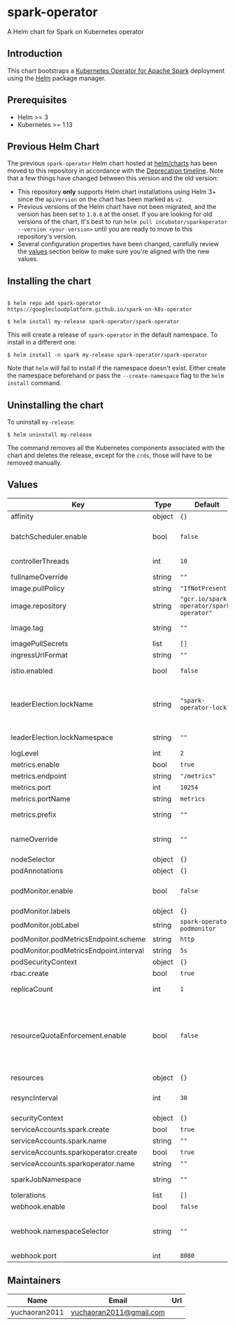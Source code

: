 # spark-operator

A Helm chart for Spark on Kubernetes operator

## Introduction

This chart bootstraps a [Kubernetes Operator for Apache Spark](https://github.com/GoogleCloudPlatform/spark-on-k8s-operator) deployment using the [Helm](https://helm.sh) package manager.

## Prerequisites

- Helm >= 3
- Kubernetes >= 1.13

## Previous Helm Chart

The previous `spark-operator` Helm chart hosted at [helm/charts](https://github.com/helm/charts) has been moved to this repository in accordance with the [Deprecation timeline](https://github.com/helm/charts#deprecation-timeline). Note that a few things have changed between this version and the old version:

- This repository **only** supports Helm chart installations using Helm 3+ since the `apiVersion` on the chart has been marked as `v2`.
- Previous versions of the Helm chart have not been migrated, and the version has been set to `1.0.0` at the onset. If you are looking for old versions of the chart, it's best to run `helm pull incubator/sparkoperator --version <your-version>` until you are ready to move to this repository's version.
- Several configuration properties have been changed, carefully review the [values](#values) section below to make sure you're aligned with the new values.

## Installing the chart

```shell

$ helm repo add spark-operator https://googlecloudplatform.github.io/spark-on-k8s-operator

$ helm install my-release spark-operator/spark-operator
```

This will create a release of `spark-operator` in the default namespace. To install in a different one:

```shell
$ helm install -n spark my-release spark-operator/spark-operator
```

Note that `helm` will fail to install if the namespace doesn't exist. Either create the namespace beforehand or pass the `--create-namespace` flag to the `helm install` command.

## Uninstalling the chart

To uninstall `my-release`:

```shell
$ helm uninstall my-release
```

The command removes all the Kubernetes components associated with the chart and deletes the release, except for the `crds`, those will have to be removed manually.

## Values

| Key | Type | Default | Description |
|-----|------|---------|-------------|
| affinity | object | `{}` | Affinity for pod assignment |
| batchScheduler.enable | bool | `false` | Enable batch scheduler for spark jobs scheduling. If enabled, users can specify batch scheduler name in spark application |
| controllerThreads | int | `10` | Operator concurrency, higher values might increase memory usage |
| fullnameOverride | string | `""` | String to override release name |
| image.pullPolicy | string | `"IfNotPresent"` | Image pull policy |
| image.repository | string | `"gcr.io/spark-operator/spark-operator"` | Image repository |
| image.tag | string | `""` | Overrides the image tag whose default is the chart appVersion. |
| imagePullSecrets | list | `[]` | Image pull secrets |
| ingressUrlFormat | string | `""` | Ingress URL format |
| istio.enabled | bool | `false` | When using `istio`, spark jobs need to run without a sidecar to properly terminate |
| leaderElection.lockName | string | `"spark-operator-lock"` | Leader election lock name. Ref: https://github.com/GoogleCloudPlatform/spark-on-k8s-operator/blob/master/docs/user-guide.md#enabling-leader-election-for-high-availability. |
| leaderElection.lockNamespace | string | `""` | Optionally store the lock in another namespace. Defaults to operator's namespace |
| logLevel | int | `2` | Set higher levels for more verbose logging |
| metrics.enable | bool | `true` | Enable prometheus mertic scraping |
| metrics.endpoint | string | `"/metrics"` | Metrics serving endpoint |
| metrics.port | int | `10254` | Metrics port |
| metrics.portName | string | `metrics` | Metrics port name |
| metrics.prefix | string | `""` | Metric prefix, will be added to all exported metrics |
| nameOverride | string | `""` | String to partially override `spark-operator.fullname` template (will maintain the release name) |
| nodeSelector | object | `{}` | Node labels for pod assignment |
| podAnnotations | object | `{}` | Additional annotations to add to the pod |
| podMonitor.enable | bool| `false` | Submit a prometheus pod monitor for operator's pod. Note that prometheus metrics should be enabled as well.|
| podMonitor.labels | object | `{}` | Pod monitor labels |
| podMonitor.jobLabel | string | `spark-operator-podmonitor` | The label to use to retrieve the job name from |
| podMonitor.podMetricsEndpoint.scheme | string | `http` | Prometheus metrics endpoint scheme |
| podMonitor.podMetricsEndpoint.interval | string | `5s` | Interval at which metrics should be scraped |
| podSecurityContext | object | `{}` | Pod security context |
| rbac.create | bool | `true` | Create and use `rbac` resources |
| replicaCount | int | `1` | Desired number of pods, leaderElection will be enabled if this is greater than 1 |
| resourceQuotaEnforcement.enable | bool | `false` | Whether to enable the ResourceQuota enforcement for SparkApplication resources. Requires the webhook to be enabled by setting `webhook.enable` to true. Ref: https://github.com/GoogleCloudPlatform/spark-on-k8s-operator/blob/master/docs/user-guide.md#enabling-resource-quota-enforcement. |
| resources | object | `{}` | Pod resource requests and limits |
| resyncInterval | int | `30` | Operator resync interval. Note that the operator will respond to events (e.g. create, update) unrealted to this setting |
| securityContext | object | `{}` | Operator container security context |
| serviceAccounts.spark.create | bool | `true` | Create a service account for spark apps |
| serviceAccounts.spark.name | string | `""` | Optional name for the spark service account |
| serviceAccounts.sparkoperator.create | bool | `true` | Create a service account for the operator |
| serviceAccounts.sparkoperator.name | string | `""` | Optional name for the operator service account |
| sparkJobNamespace | string | `""` | Set this if running spark jobs in a different namespace than the operator |
| tolerations | list | `[]` | List of node taints to tolerate |
| webhook.enable | bool | `false` | Enable webhook server |
| webhook.namespaceSelector | string | `""` | The webhook server will only operate on namespaces with this label, specified in the form key1=value1,key2=value2. Empty string (default) will operate on all namespaces |
| webhook.port | int | `8080` | Webhook service port |
## Maintainers

| Name | Email | Url |
| ---- | ------ | --- |
| yuchaoran2011 | yuchaoran2011@gmail.com |  |
